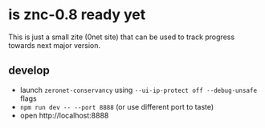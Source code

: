 # is znc-0.8 ready yet

This is just a small zite (0net site) that can be used to track
progress towards next major version.

## develop

- launch `zeronet-conservancy` using `--ui-ip-protect off --debug-unsafe` flags
- `npm run dev -- --port 8888` (or use different port to taste)
- open http://localhost:8888
